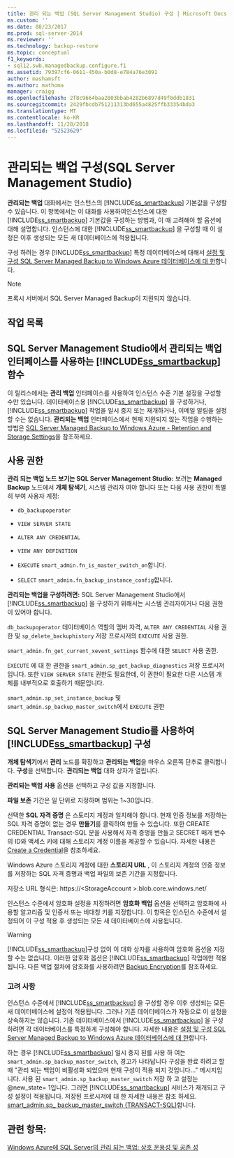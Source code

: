 ```yaml
---
title: 관리 되는 백업 (SQL Server Management Studio) 구성 | Microsoft Docs
ms.custom: ''
ms.date: 08/23/2017
ms.prod: sql-server-2014
ms.reviewer: ''
ms.technology: backup-restore
ms.topic: conceptual
f1_keywords:
- sql12.swb.managedbackup.configure.f1
ms.assetid: 79397cf6-0611-450a-b0d8-e784a76e3091
author: mashamsft
ms.author: mathoma
manager: craigg
ms.openlocfilehash: 2f8c9664baa2803bbab4282b6897d49f0ddb1831
ms.sourcegitcommit: 2429fbcdb751211313bd655a4825ffb33354bda3
ms.translationtype: MT
ms.contentlocale: ko-KR
ms.lasthandoff: 11/28/2018
ms.locfileid: "52523629"
---
```

# <a name="configure-managed-backup-sql-server-management-studio"></a>관리되는 백업 구성(SQL Server Management Studio) 
  **관리되는 백업** 대화에서는 인스턴스의 [!INCLUDE[ss_smartbackup](../includes/ss-smartbackup-md.md)] 기본값을 구성할 수 있습니다. 이 항목에서는 이 대화를 사용하여인스턴스에 대한 [!INCLUDE[ss_smartbackup](../includes/ss-smartbackup-md.md)] 기본값을 구성하는 방법과, 이 때 고려해야 할 옵션에 대해 설명합니다. 인스턴스에 대한 [!INCLUDE[ss_smartbackup](../includes/ss-smartbackup-md.md)] 을 구성할 때 이 설정은 이후 생성되는 모든 새 데이터베이스에 적용됩니다.  
  
 구성 하려는 경우 [!INCLUDE[ss_smartbackup](../includes/ss-smartbackup-md.md)] 특정 데이터베이스에 대해서 [설정 및 구성 SQL Server Managed Backup to Windows Azure 데이터베이스에 대 한](../../2014/database-engine/sql-server-managed-backup-to-windows-azure-retention-and-storage-settings.md#DatabaseConfigure)합니다.  
 
> [!NOTE] 
> 프록시 서버에서 SQL Server Managed Backup이 지원되지 않습니다. 
  
## <a name="task-list"></a>작업 목록  
  
## <a name="includesssmartbackupincludesss-smartbackup-mdmd-functions-using-managed-backup-interface-in-sql-server-management-studio"></a>SQL Server Management Studio에서 관리되는 백업 인터페이스를 사용하는 [!INCLUDE[ss_smartbackup](../includes/ss-smartbackup-md.md)] 함수  
 이 릴리스에서는 **관리 백업** 인터페이스를 사용하여 인스턴스 수준 기본 설정을 구성할 수만 있습니다. 데이터베이스용 [!INCLUDE[ss_smartbackup](../includes/ss-smartbackup-md.md)] 을 구성하거나, [!INCLUDE[ss_smartbackup](../includes/ss-smartbackup-md.md)] 작업을 일시 중지 또는 재개하거나, 이메일 알림을 설정할 수는 없습니다. **관리되는 백업** 인터페이스에서 현재 지원되지 않는 작업을 수행하는 방법은 [SQL Server Managed Backup to Windows Azure - Retention and Storage Settings](../../2014/database-engine/sql-server-managed-backup-to-windows-azure-retention-and-storage-settings.md)을 참조하세요.  
  
## <a name="permissions"></a>사용 권한  
 **관리 되는 백업 노드 보기는 SQL Server Management Studio:** 보려는 **Managed Backup** 노드에서 **개체 탐색기**, 시스템 관리자 여야 합니다 또는 다음 사용 권한이 특별히 부여 사용자 계정:  
  
-   `db_backupoperator`  
  
-   `VIEW SERVER STATE`  
  
-   `ALTER ANY CREDENTIAL`  
  
-   `VIEW ANY DEFINITION`  
  
-   `EXECUTE` `smart_admin.fn_is_master_switch_on`합니다.  
  
-   `SELECT` `smart_admin.fn_backup_instance_config`합니다.  
  
 **관리되는 백업을 구성하려면:** SQL Server Management Studio에서 [!INCLUDE[ss_smartbackup](../includes/ss-smartbackup-md.md)] 을 구성하기 위해서는 시스템 관리자이거나 다음 권한이 있어야 합니다.  
  
 `db_backupoperator` 데이터베이스 역할의 멤버 자격, `ALTER ANY CREDENTIAL` 사용 권한 및 `sp_delete_backuphistory` 저장 프로시저의 `EXECUTE` 사용 권한.  
  
 `smart_admin.fn_get_current_xevent_settings` 함수에 대한 `SELECT` 사용 권한.  
  
 `EXECUTE` 에 대 한 권한을 `smart_admin.sp_get_backup_diagnostics` 저장 프로시저입니다. 또한 `VIEW SERVER STATE` 권한도 필요한데, 이 권한이 필요한 다른 시스템 개체를 내부적으로 호출하기 때문입니다.  
  
 `smart_admin.sp_set_instance_backup` 및 `smart_admin.sp_backup_master_switch`에서 `EXECUTE` 권한  
  
## <a name="configure-includesssmartbackupincludesss-smartbackup-mdmd-using-sql-server-management-studio"></a>SQL Server Management Studio를 사용하여 [!INCLUDE[ss_smartbackup](../includes/ss-smartbackup-md.md)] 구성  
 **개체 탐색기**에서 **관리** 노드를 확장하고 **관리되는 백업**을 마우스 오른쪽 단추로 클릭합니다. **구성**을 선택합니다. **관리되는 백업** 대화 상자가 열립니다.  
  
 **관리되는 백업 사용** 옵션을 선택하고 구성 값을 지정합니다.  
  
 **파일 보존** 기간은 일 단위로 지정하며 범위는 1~30입니다.  
  
 선택한 **SQL 자격 증명** 은 스토리지 계정과 일치해야 합니다. 현재 인증 정보를 저장하는 SQL 자격 증명이 없는 경우 **만들기**를 클릭하여 만들 수 있습니다. 또한 CREATE CREDENTIAL Transact-SQL 문을 사용해서 자격 증명을 만들고 SECRET 매개 변수의 ID와 액세스 키에 대해 스토리지 계정 이름을 제공할 수 있습니다. 자세한 내용은 [Create a Credential](../relational-databases/backup-restore/sql-server-backup-to-url.md#credential)을 참조하세요.  
  
 Windows Azure 스토리지 계정에 대한 **스토리지 URL** , 이 스토리지 계정의 인증 정보를 저장하는 SQL 자격 증명과 백업 파일의 보존 기간을 지정합니다.  
  
 저장소 URL 형식은: https://\<StorageAccount >.blob.core.windows.net/  
  
 인스턴스 수준에서 암호화 설정을 지정하려면 **암호화 백업** 옵션을 선택하고 암호화에 사용할 알고리즘 및 인증서 또는 비대칭 키를 지정합니다.  이 항목은 인스턴스 수준에서 설정되어 이 구성 적용 후 생성되는 모든 새 데이터베이스에 사용됩니다.  
  
> [!WARNING]  
>  [!INCLUDE[ss_smartbackup](../includes/ss-smartbackup-md.md)]구성 없이 이 대화 상자를 사용하여 암호화 옵션을 지정할 수는 없습니다. 이러한 암호화 옵션은 [!INCLUDE[ss_smartbackup](../includes/ss-smartbackup-md.md)] 작업에만 적용됩니다. 다른 백업 절차에 암호화를 사용하려면 [Backup Encryption](../relational-databases/backup-restore/backup-encryption.md)를 참조하세요.  
  
### <a name="considerations"></a>고려 사항  
 인스턴스 수준에서 [!INCLUDE[ss_smartbackup](../includes/ss-smartbackup-md.md)] 을 구성할 경우 이후 생성되는 모든 새 데이터베이스에 설정이 적용됩니다.  그러나 기존 데이터베이스가 자동으로 이 설정을 상속하지는 않습니다. 기존 데이터베이스에서 [!INCLUDE[ss_smartbackup](../includes/ss-smartbackup-md.md)] 을 구성하려면 각 데이터베이스를 특정하게 구성해야 합니다. 자세한 내용은 [설정 및 구성 SQL Server Managed Backup to Windows Azure 데이터베이스에 대 한](../../2014/database-engine/sql-server-managed-backup-to-windows-azure-retention-and-storage-settings.md#DatabaseConfigure)합니다.  
  
 하는 경우 [!INCLUDE[ss_smartbackup](../includes/ss-smartbackup-md.md)] 일시 중지 된를 사용 하 여는 `smart_admin.sp_backup_master_switch`, 경고가 나타납니다 구성을 완료 하려고 할 때 "관리 되는 백업이 비활성화 되었으며 현재 구성이 적용 되지 것입니다..." 메시지입니다. 사용 된 `smart_admin.sp_backup_master_switch` 저장 하 고 설정는 @new_state= 1입니다. 그러면 [!INCLUDE[ss_smartbackup](../includes/ss-smartbackup-md.md)] 서비스가 재개되고 구성 설정이 적용됩니다. 저장된 프로시저에 대 한 자세한 내용은 참조 하세요. [smart_admin.sp_ backup_master_switch &#40;TRANSACT-SQL&#41;](/sql/relational-databases/system-stored-procedures/managed-backup-sp-backup-master-switch-transact-sql)합니다.  
  
## <a name="see-also"></a>관련 항목:  
 [Windows Azure에 SQL Server의 관리 되는 백업: 상호 운용성 및 공존 성](../../2014/database-engine/sql-server-managed-backup-to-windows-azure-interoperability-and-coexistence.md)  
  
  
